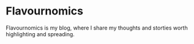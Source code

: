 # Flavournomics
Flavournomics is my blog, where I share my thoughts and storties worth highlighting and spreading.
